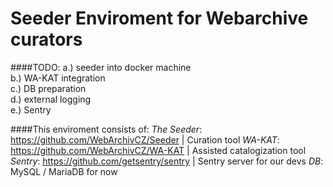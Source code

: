 # Seeder Enviroment for Webarchive curators

####TODO: 
a.) seeder into docker machine  
b.) WA-KAT integration  
c.) DB preparation  
d.) external logging  
e.) Sentry  

####This enviroment consists of: 
*The Seeder*: https://github.com/WebArchivCZ/Seeder | Curation tool
*WA-KAT*: https://github.com/WebArchivCZ/WA-KAT | Assisted catalogization tool
*Sentry*: https://github.com/getsentry/sentry | Sentry server for our devs
*DB*: MySQL / MariaDB for now

